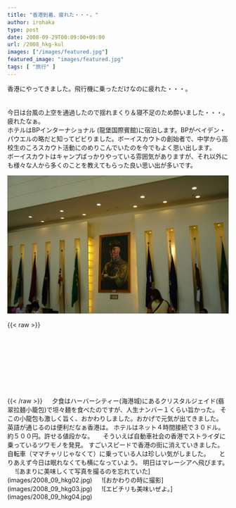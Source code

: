 ```yaml
---
title: "香港到着、疲れた・・・。"
author: irohaka
type: post
date: 2008-09-29T00:09:00+09:00
url: /2008_hkg-kul
images: ["/images/featured.jpg"]
featured_image: "images/featured.jpg"
tags: [ "旅行" ]
---
```


香港にやってきました。飛行機に乗っただけなのに疲れた・・・。  
<!--more-->
　  
今日は台風の上空を通過したので揺れまくり＆寝不足のため酔いました・・・。  
疲れたなぁ。  
ホテルはBPインターナショナル (龍堡国際賓館)に宿泊します。BPがベイデン・パウエルの略だと知ってビビりました。ボーイスカウトの創始者で、中学から高校生のころスカウト活動にのめりこんでいたのを今でもよく思い出します。  
ボーイスカウトはキャンプばっかりやっている雰囲気がありますが、それ以外にも様々な人から多くのことを教えてもらった良い思い出が多いです。  

![そなえよつねに](images/2008_09_hkg01.jpg)

{{< raw >}}
<div class="iframely-embed"><div class="iframely-responsive" style="height: 140px; padding-bottom: 0;"><a href="http://www.bpih.com.hk/eng/Default.aspx" data-iframely-url="//cdn.iframe.ly/w8MIK5A"></a></div></div><script async src="//cdn.iframe.ly/embed.js" charset="utf-8"></script>
{{< /raw >}}
　  
夕食はハーバーシティー(海港城)にあるクリスタルジェイド(翡翠拉麺小籠包)で坦々麺を食べたのですが、人生ナンバー１くらい旨かった。  
そこの小龍包も激しく旨く、おかわりしました。おかげで元気が出てきました。  
英語が通じるのは便利だなぁ香港は。  
ホテルはネット４時間接続で３０ドル。約５００円。許せる値段かな。  
　  
そういえば自動車社会の香港でストライダに乗っているツワモノを発見。  
すごいスピードで香港の街に消えていきました。自転車（ママチャリじゃなくて）に乗っている人は珍しい気がしました。  
　  
とりあえず今日は眠れなくても横になっていよう。  
明日はマレーシアへ飛びます。  
　  
![あまりに美味しくて写真を撮るのを忘れていた](images/2008_09_hkg02.jpg)  
　  
![おかわりの時に撮影](images/2008_09_hkg03.jpg)  
　  
![エビチリも美味いぜよ。](images/2008_09_hkg04.jpg)  

　  
